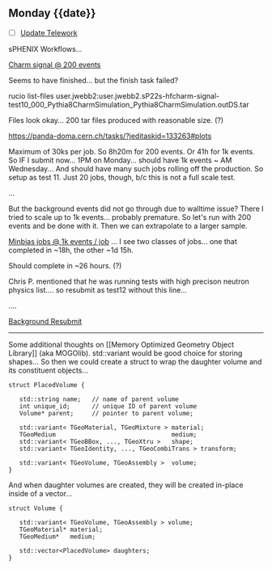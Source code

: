 ## Monday {{date}}

- [ ] [Update Telework](https://docs.google.com/spreadsheets/d/16AZZBiKL1s6eGgH2KFiJPnD8-TjRsC0HYy4Qdmbr358/edit#gid=0)

sPHENIX Workflows...

[Charm signal @ 200 events](https://panda-doma.cern.ch/jobs/?jeditaskid=133264&mode=drop&display_limit=100)

Seems to have finished... but the finish task failed?

rucio list-files user.jwebb2:user.jwebb2.sP22s-hfcharm-signal-test10_000_Pythia8CharmSimulation_Pythia8CharmSimulation.outDS.tar

Files look okay... 200 tar files produced with reasonable size. (?)

https://panda-doma.cern.ch/tasks/?jeditaskid=133263#plots

Maximum of 30ks per job.  So 8h20m for 200 events.  Or 41h for 1k events.  So IF I submit now... 1PM on Monday... should have 1k events ~ AM Wednesday...  And should have many such jobs rolling off the production.
So setup as test 11.  Just 20 jobs, though, b/c this is not a full scale test.

... 

But the background events did not go through due to walltime issue?  There I tried to scale up to 1k events... probably premature.  So let's run with 200 events and be done with it.  Then we can extrapolate to a larger sample.

[Minbias jobs @ 1k events / job](https://panda-doma.cern.ch/jobs/?jeditaskid=133264&mode=drop&display_limit=100) ... I see two classes of jobs... one that completed in ~18h, the other ~1d 15h.  

Should complete in ~26 hours. (?)

Chris P. mentioned that he was running tests with high precison neutron physics list.... so resubmit as test12 without this line...

....

[Background Resubmit](https://panda-doma.cern.ch/jobs/?jeditaskid=133464&mode=drop&display_limit=100)


---------------------

Some additional thoughts on [[Memory Optimized Geometry Object Library]] (aka MOGOlib).  std::variant would be good choice for storing shapes...  So then we could create a struct to wrap the daughter volume and its constituent objects...

```
struct PlacedVolume {   

   std::string name;   // name of parent volume
   int unique_id;      // unique ID of parent volume
   Volume* parent;     // pointer to parent volume;
   
   std::variant< TGeoMaterial, TGeoMixture > material;
   TGeoMedium                                medium;
   std::variant< TGeoBBox, ..., TGeoXtru >   shape;
   std::variant< TGeoIdentity, ..., TGeoCombiTrans > transform;
   
   std::variant< TGeoVolume, TGeoAssembly >  volume;
}
```

And when daughter volumes are created, they will be created in-place inside of a vector...

```
struct Volume {
   
   std::variant< TGeoVolume, TGeoAssembly > volume;
   TGeoMaterial* material;
   TGeoMedium*   medium;
   
   std::vector<PlacedVolume> daughters;
}
```